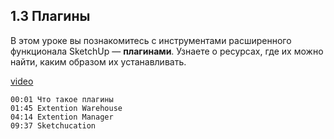 ## 1.3 Плагины

В этом уроке вы познакомитесь с инструментами расширенного функционала SketchUp — **плагинами**. Узнаете о ресурсах, где их можно найти, каким образом их устанавливать.

[video](https://player.softculture.cc/embed/online/SKC/SKC_85.27.04_L1-7_Plugins)

``` chapters
00:01 Что такое плагины
01:45 Extention Warehouse
04:14 Extention Manager
09:37 Sketchucation
```
